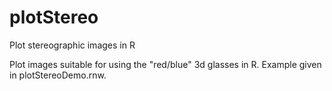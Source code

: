 # plotStereo
Plot stereographic images in R

Plot images suitable for using the "red/blue" 3d glasses in R. Example given in plotStereoDemo.rnw.
